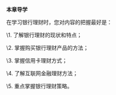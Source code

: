 **本章导学**

在学习银行理财时，您对内容的把握最好是：

\1. 了解银行理财的现状和特点；

\2. 掌握购买银行理财产品的方法；

\3. 掌握信用卡理财方式；

\4. 了解互联网金融理财方法；

\5. 重点掌握银行理财策略。